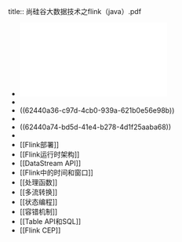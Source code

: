 title:: 尚硅谷大数据技术之flink（java）.pdf

- ![尚硅谷大数据技术之flink（java）.pdf](../assets/尚硅谷大数据技术之flink（java）_1648619528234_0.pdf)
-
- ((62440a36-c97d-4cb0-939a-621b0e56e98b))
-
- ((62440a74-bd5d-41e4-b278-4d1f25aaba68))
-
- [[Flink部署]]
- [[Flink运行时架构]]
- [[DataStream API]]
- [[Flink中的时间和窗口]]
- [[处理函数]]
- [[多流转换]]
- [[状态编程]]
- [[容错机制]]
- [[Table API和SQL]]
- [[Flink CEP]]
